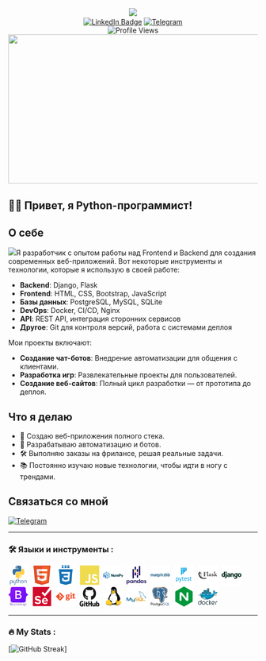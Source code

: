 <div id="header" align="center">
  <img src="https://media1.giphy.com/media/v1.Y2lkPTc5MGI3NjExa2p6ejZsbXdqeTIwbDBvZmRtdjRkaWN0cDA1enBwNDR0ZTcwOWIwdSZlcD12MV9pbnRlcm5hbF9naWZfYnlfaWQmY3Q9Zw/KAq5w47R9rmTuvWOWa/giphy.gif" width="100"/>
</div>

<div id="badges" align="center">
  <a href="your-linkedin-URL">
    <img src="https://img.shields.io/badge/LinkedIn-blue?style=for-the-badge&logo=linkedin&logoColor=white" alt="LinkedIn Badge"/></a>
  <a href="your-telegram-URL">
    <img src="https://img.shields.io/badge/Telegram-blue?style=for-the-badge&logo=twitter&logoColor=white" alt="Telegram"/></a>
</div>

<div id="counter" align="center">
<img src="https://komarev.com/ghpvc/?username=ReaGemt&style=flat-square&color=blue" alt="Profile Views"/>
</div>


<div align="center">
  <img src="https://media.giphy.com/media/dWesBcTLavkZuG35MI/giphy.gif" width="600" height="300"/>
</div>

## :man_technologist: Привет, я Python-программист!

## О себе
<img src="https://media.giphy.com/media/WUlplcMpOCEmTGBtBW/giphy.gif" width="30">Я разработчик с опытом работы над Frontend и Backend для создания современных веб-приложений. Вот некоторые инструменты и технологии, которые я использую в своей работе:
- **Backend**: Django, Flask
- **Frontend**: HTML, CSS, Bootstrap, JavaScript
- **Базы данных**: PostgreSQL, MySQL, SQLite
- **DevOps**: Docker, CI/CD, Nginx
- **API**: REST API, интеграция сторонних сервисов
- **Другое**: Git для контроля версий, работа с системами деплоя

Мои проекты включают:
- **Создание чат-ботов**: Внедрение автоматизации для общения с клиентами.
- **Разработка игр**: Развлекательные проекты для пользователей.
- **Создание веб-сайтов**: Полный цикл разработки — от прототипа до деплоя.

## Что я делаю
- 🌟 Создаю веб-приложения полного стека.
- 🚀 Разрабатываю автоматизацию и ботов.
- 🛠 Выполняю заказы на фрилансе, решая реальные задачи.
- 📚 Постоянно изучаю новые технологии, чтобы идти в ногу с трендами.

## Связаться со мной
<div id="badges">
  <a href="[your-telegram-URL](https://t.me/reagemt)">
    <img src="https://img.shields.io/badge/Telegram-blue?style=for-the-badge&logo=twitter&logoColor=white" alt="Telegram"/></a>
</div>

---

### :hammer_and_wrench: Языки и инструменты :
<div>
  <img src="https://github.com/devicons/devicon/blob/master/icons/python/python-original-wordmark.svg" title="Java" alt="Java" width="40" height="40"/>&nbsp;
  <img src="https://github.com/devicons/devicon/blob/master/icons/html5/html5-original.svg" title="Java" alt="Java" width="40" height="40"/>&nbsp;
  <img src="https://github.com/devicons/devicon/blob/master/icons/css3/css3-plain-wordmark.svg" title="Java" alt="Java" width="40" height="40"/>&nbsp;
  <img src="https://github.com/devicons/devicon/blob/master/icons/javascript/javascript-plain.svg" title="Java" alt="Java" width="40" height="40"/>&nbsp;
  <img src="https://github.com/devicons/devicon/blob/master/icons/numpy/numpy-original-wordmark.svg" title="Java" alt="Java" width="40" height="40"/>&nbsp;
  <img src="https://github.com/devicons/devicon/blob/master/icons/pandas/pandas-original-wordmark.svg" title="Java" alt="Java" width="40" height="40"/>&nbsp;
  <img src="https://github.com/devicons/devicon/blob/master/icons/matplotlib/matplotlib-plain-wordmark.svg" title="Java" alt="Java" width="40" height="40"/>&nbsp;
  <img src="https://github.com/devicons/devicon/blob/master/icons/pytest/pytest-plain-wordmark.svg" title="Java" alt="Java" width="40" height="40"/>&nbsp;
  <img src="https://github.com/devicons/devicon/blob/master/icons/flask/flask-original-wordmark.svg" title="Java" alt="Java" width="40" height="40"/>&nbsp;
  <img src="https://github.com/devicons/devicon/blob/master/icons/django/django-plain-wordmark.svg" title="Java" alt="Java" width="40" height="40"/>&nbsp;
  <img src="https://github.com/devicons/devicon/blob/master/icons/bootstrap/bootstrap-original-wordmark.svg" title="Java" alt="Java" width="40" height="40"/>&nbsp;
  <img src="https://github.com/devicons/devicon/blob/master/icons/selenium/selenium-original.svg" title="Java" alt="Java" width="40" height="40"/>&nbsp;
  <img src="https://github.com/devicons/devicon/blob/master/icons/git/git-plain-wordmark.svg" title="Java" alt="Java" width="40" height="40"/>&nbsp;
  <img src="https://github.com/devicons/devicon/blob/master/icons/github/github-original-wordmark.svg" title="Java" alt="Java" width="40" height="40"/>&nbsp;
  <img src="https://github.com/devicons/devicon/blob/master/icons/linux/linux-original.svg" title="Java" alt="Java" width="40" height="40"/>&nbsp;
  <img src="https://github.com/devicons/devicon/blob/master/icons/mysql/mysql-original-wordmark.svg" title="Java" alt="Java" width="40" height="40"/>&nbsp;
  <img src="https://github.com/devicons/devicon/blob/master/icons/postgresql/postgresql-original-wordmark.svg" title="Java" alt="Java" width="40" height="40"/>&nbsp;
  <img src="https://github.com/devicons/devicon/blob/master/icons/nginx/nginx-original.svg" title="Java" alt="Java" width="40" height="40"/>&nbsp;
  <img src="https://github.com/devicons/devicon/blob/master/icons/docker/docker-original-wordmark.svg" title="Java" alt="Java" width="40" height="40"/>&nbsp;
</div>

---

### :fire: My Stats :

[![GitHub Streak](https://github-readme-streak-stats.herokuapp.com/?user=ReaGemt)]











